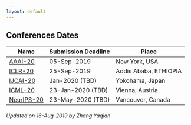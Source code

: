 ```yaml
---
layout: default
---
```

## Conferences Dates

Name | Submission Deadline | Place 
------------ | -------------| -------------
[AAAI-20](https://aaai.org/Conferences/AAAI-20/)| 05-Sep-2019| New York, USA
[ICLR-20](https://iclr.cc/) | 25-Sep-2019| Addis Ababa, ETHIOPIA 
[IJCAI-20](http://www.ijcai20.org) | Jan-2020 (TBD)|Yokohama, Japan
[ICML-20](https://icml.cc/Conferences/2020)| 23-Jan-2020 (TBD)| Vienna, Austria
[NeurIPS-20](https://nips.cc/Conferences/2020)| 23-May-2020 (TBD)|Vancouver, Canada

###### Updated on 16-Aug-2019 by Zhang Yaqian
